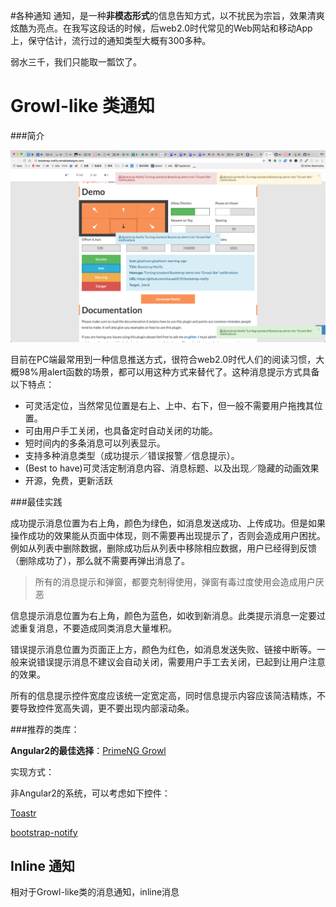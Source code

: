 #各种通知
通知，是一种**非模态形式**的信息告知方式，以不扰民为宗旨，效果清爽炫酷为亮点。在我写这段话的时候，后web2.0时代常见的Web网站和移动App上，保守估计，流行过的通知类型大概有300多种。

弱水三千，我们只能取一瓢饮了。

# Growl-like 类通知
###简介

![](/assets/notify.jpg)

目前在PC端最常用到一种信息推送方式，很符合web2.0时代人们的阅读习惯，大概98%用alert函数的场景，都可以用这种方式来替代了。这种消息提示方式具备以下特点：

* 可灵活定位，当然常见位置是右上、上中、右下，但一般不需要用户拖拽其位置。
* 可由用户手工关闭，也具备定时自动关闭的功能。
* 短时间内的多条消息可以列表显示。
* 支持多种消息类型（成功提示／错误报警／信息提示）。
* (Best to have)可灵活定制消息内容、消息标题、以及出现／隐藏的动画效果
* 开源，免费，更新活跃

###最佳实践

成功提示消息位置为右上角，颜色为绿色，如消息发送成功、上传成功。但是如果操作成功的效果能从页面中体现，则不需要再出现提示了，否则会造成用户困扰。例如从列表中删除数据，删除成功后从列表中移除相应数据，用户已经得到反馈（删除成功了），那么就不需要再弹出消息了。

>所有的消息提示和弹窗，都要克制得使用，弹窗有毒过度使用会造成用户厌恶

信息提示消息位置为右上角，颜色为蓝色，如收到新消息。此类提示消息一定要过滤重复消息，不要造成同类消息大量堆积。

错误提示消息位置为页面正上方，颜色为红色，如消息发送失败、链接中断等。一般来说错误提示消息不建议会自动关闭，需要用户手工去关闭，已起到让用户注意的效果。

所有的信息提示控件宽度应该统一定宽定高，同时信息提示内容应该简洁精炼，不要导致控件宽高失调，更不要出现内部滚动条。

###推荐的类库：

**Angular2的最佳选择**：[PrimeNG Growl](http://www.primefaces.org/primeng/#/growl)

实现方式：

非Angular2的系统，可以考虑如下控件：

[Toastr](http://codeseven.github.io/toastr/demo.html)

[bootstrap-notify](https://github.com/mouse0270/bootstrap-notify)

## Inline 通知
相对于Growl-like类的消息通知，inline消息


